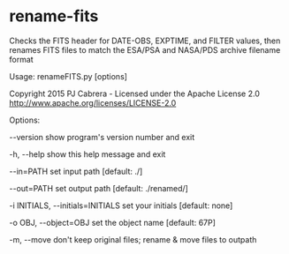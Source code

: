 # rename-fits
Checks the FITS header for DATE-OBS, EXPTIME, and FILTER values, then renames FITS files to match the ESA/PSA and NASA/PDS archive filename format

Usage: renameFITS.py [options]

Copyright 2015 PJ Cabrera - Licensed under the Apache License 2.0
http://www.apache.org/licenses/LICENSE-2.0

Options:

  --version                         show program's version number and exit

  -h, --help                        show this help message and exit

  --in=PATH                         set input path [default: ./]

  --out=PATH                        set output path [default: ./renamed/]

  -i INITIALS, --initials=INITIALS  set your initials [default: none]

  -o OBJ, --object=OBJ              set the object name [default: 67P]

  -m, --move                        don't keep original files; rename & move files to outpath

